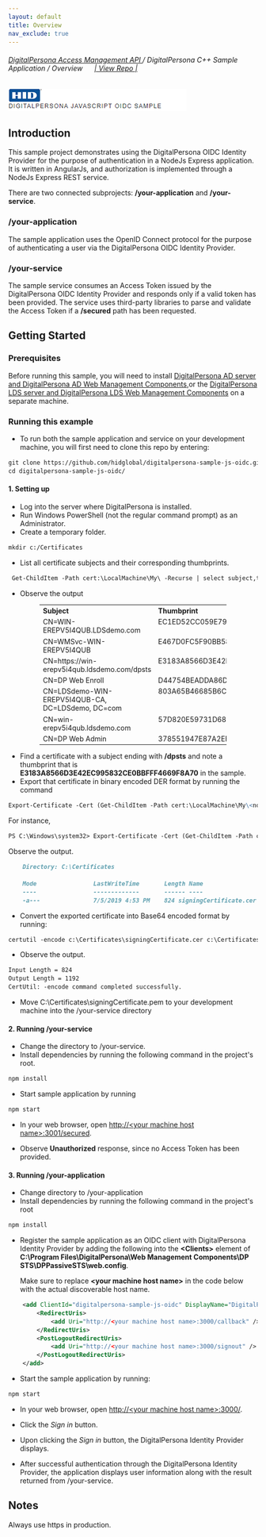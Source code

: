 ```yaml
---
layout: default
title: Overview
nav_exclude: true
---
```

###### [DigitalPersona Access Management API ](https://hidglobal.github.io/digitalpersona-access-management-api/)/ DigitalPersona C++ Sample Application / Overview&nbsp;&nbsp;&nbsp;&nbsp;&nbsp;&nbsp;[\| View Repo \|](https://github.com/hidglobal/digitalpersona-sample-cpp/)  

![](docs/assets/HID-DPAM-js-oidc-sample.png)    

## Introduction
This sample project demonstrates using the DigitalPersona OIDC Identity Provider for the purpose of authentication in a NodeJs Express application. It is written in AngularJs, and authorization is implemented through a NodeJs Express REST service.

There are two connected subprojects: <b>/your-application</b> and <b>/your-service</b>.

### /your-application
The sample application uses the OpenID Connect protocol for the purpose of authenticating a user via the DigitalPersona OIDC Identity Provider.   

### /your-service
The sample service consumes an Access Token issued by the DigitalPersona OIDC Identity Provider and responds only if a valid token has been provided. The service uses third-party libraries to parse and validate the Access Token if a <b>/secured</b> path has been requested.   

## Getting Started
### Prerequisites
Before running this sample, you will need to install [DigitalPersona AD server and DigitalPersona AD Web Management Components](https://a3fcb69dc7037ab91b58f8ba-qnewmedia.netdna-ssl.com/wp-content/uploads/2019/05/DigitalPersona-AD-Administrator-Guide-3.pdf),or the [DigitalPersona LDS server and DigitalPersona LDS Web Management Components](https://a3fcb69dc7037ab91b58f8ba-qnewmedia.netdna-ssl.com/wp-content/uploads/2019/05/DigitalPersona-LDS-Administrator-Guide-3.pdf) on a separate machine.

### Running this example
* To run both the sample application and service on your development machine, you will first need to clone this repo by entering:
```markdown
git clone https://github.com/hidglobal/digitalpersona-sample-js-oidc.git
cd digitalpersona-sample-js-oidc/
```
#### 1. Setting up
  * Log into the server where DigitalPersona is installed.
  * Run Windows PowerShell (not the regular command prompt) as an Administrator.
  * Create a temporary folder.
```markdown
mkdir c:/Certificates
```
  * List all certificate subjects and their corresponding thumbprints.
```markdown
 Get-ChildItem -Path cert:\LocalMachine\My\ -Recurse | select subject,thumbprint
```
  * Observe the output

  <table style="width:75%;margin-left:auto;margin-right:auto;">
    <tr>
      <th style="width:50%" ALIGN="left">Subject</th>
      <th style="width:35%" ALIGN="left">Thumbprint</th>
    </tr>
    <tr>
      <td valign="top">CN=WIN-EREPV5I4QUB.LDSdemo.com </td>
      <td valign="top">EC1ED52CC059E79E7217B970A63AC6638BF60415</td>
    </tr>
    <tr>
      <td valign="top">CN=WMSvc-WIN-EREPV5I4QUB</td>
      <td valign="top">E467D0FC5F90BB58E8738B6E5330773E8DD6505D</td>
    </tr>
    <tr>
      <td valign="top">CN=https://win-erepv5i4qub.ldsdemo.com/dpsts  </td>
      <td valign="top">E3183A8566D3E42EC995832CE0BBFFF4669F8A70</td>
    </tr>
    <tr>
      <td valign="top">CN=DP Web Enroll</td>
      <td valign="top">D44754BEADDA86D9701CD3105E0A145CD250ACFF</td>
    </tr>
    <tr>
      <td valign="top">CN=LDSdemo-WIN-EREPV5I4QUB-CA, DC=LDSdemo, DC=com</td>
      <td valign="top">803A65B46685B6C14B87D995BA03B73CE6913157</td>
    </tr>
    <tr>
      <td valign="top">CN=win-erepv5i4qub.ldsdemo.com  </td>
      <td valign="top">57D820E59731D68E9191BC5F83A0E3D58A945AE1</td>
    </tr>
    <tr>
      <td valign="top">CN=DP Web Admin</td>
      <td valign="top">378551947E87A2EF98277E99B89657A3F13ECFD5</td>
    </tr>     
  </table>

  * Find a certificate with a subject ending with <b>/dpsts</b> and note a thumbprint that is <b>E3183A8566D3E42EC995832CE0BBFFF4669F8A70</b> in the sample.
  * Export that certificate in binary encoded DER format by running the command

```markdown
Export-Certificate -Cert (Get-ChildItem -Path cert:\LocalMachine\My\<noted thumbprint>) -Type CERT -FilePath c:\Certificates\signingCertificate.cer
```
For instance,
```markdown
PS C:\Windows\system32> Export-Certificate -Cert (Get-ChildItem -Path cert:\LocalMachine\My\E3183A8566D3E42EC995832CE0BBFFF4669F8A70) -Type CERT -FilePath c:\Certificates\signingCertificate.cer
```
Observe the output.  

```markdown
    Directory: C:\Certificates

    Mode                LastWriteTime       Length Name
    ----                -------------       ------ ----
    -a---               7/5/2019 4:53 PM    824 signingCertificate.cer
```  

* Convert the exported certificate into Base64 encoded format by running:

```markdown
certutil -encode c:\Certificates\signingCertificate.cer c:\Certificates\signingCertificate.pem
```
* Observe the output.  

```markdown
Input Length = 824
Output Length = 1192
CertUtil: -encode command completed successfully.
```
* Move C:\Certificates\signingCertificate.pem to your development machine into the /your-service directory

#### 2. Running /your-service
* Change the directory to /your-service.
* Install dependencies by running the following command in the project's root.  

```markdown
npm install
```  

* Start sample application by running  

```markdown
npm start
```
* In your web browser, open <A HREF="http://<your machine host name>:3001/secured>">http://&lt;your machine host name>:3001/secured</A>.

* Observe <b>Unauthorized</b> response, since no Access Token has been provided.

#### 3. Running /your-application

* Change directory to /your-application
* Install dependencies by running the following command in the project's root  

```markdown
npm install
```
* Register the sample application as an OIDC client with DigitalPersona Identity Provider by adding the following into the  <b>&lt;Clients&gt;</b> element of <b>C:\Program Files\DigitalPersona\Web Management Components\DP STS\DPPassiveSTS\web.config</b>.  

  Make sure to replace <b>&lt;your machine host name&gt;</b> in the code below with the actual discoverable host name.

```xml
    <add ClientId="digitalpersona-sample-js-oidc" DisplayName="DigitalPersona Sample Js Oidc" Secret="Ks8/V0rj592QVQ5hdT+7e1NbPLa7rlloDivSAR3shFA=" Flow="Implicit">
        <RedirectUris>
            <add Uri="http://<your machine host name>:3000/callback" />
        </RedirectUris>
        <PostLogoutRedirectUris>
            <add Uri="http://<your machine host name>:3000/signout" />
        </PostLogoutRedirectUris>
    </add>
```
* Start the sample application by running:

```markdown
npm start
```

* In your web browser, open <A HREF="http://<your machine host name>:3000/>">http://&lt;your machine host name>:3000/</A>.

* Click the <i>Sign in</i> button.  
* Upon clicking the <i>Sign in</i> button, the  DigitalPersona Identity Provider displays.  
* After successful authentication through the  DigitalPersona Identity Provider, the application displays user information along with the result returned from /your-service.

## Notes
Always use https in production.
